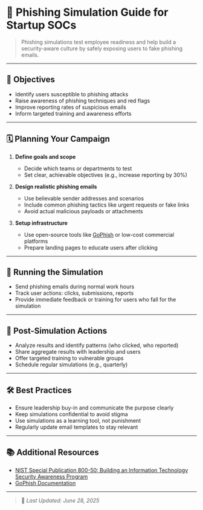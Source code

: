 # 🎣 Phishing Simulation Guide for Startup SOCs

> Phishing simulations test employee readiness and help build a security-aware culture by safely exposing users to fake phishing emails.

---

## 🎯 Objectives

- Identify users susceptible to phishing attacks  
- Raise awareness of phishing techniques and red flags  
- Improve reporting rates of suspicious emails  
- Inform targeted training and awareness efforts  

---

## 🗓️ Planning Your Campaign

1. **Define goals and scope**  
   - Decide which teams or departments to test  
   - Set clear, achievable objectives (e.g., increase reporting by 30%)  

2. **Design realistic phishing emails**  
   - Use believable sender addresses and scenarios  
   - Include common phishing tactics like urgent requests or fake links  
   - Avoid actual malicious payloads or attachments  

3. **Setup infrastructure**  
   - Use open-source tools like [GoPhish](https://getgophish.com/) or low-cost commercial platforms  
   - Prepare landing pages to educate users after clicking  

---

## 🚦 Running the Simulation

- Send phishing emails during normal work hours  
- Track user actions: clicks, submissions, reports  
- Provide immediate feedback or training for users who fall for the simulation  

---

## 📝 Post-Simulation Actions

- Analyze results and identify patterns (who clicked, who reported)  
- Share aggregate results with leadership and users  
- Offer targeted training to vulnerable groups  
- Schedule regular simulations (e.g., quarterly)  

---

## 🛠️ Best Practices

- Ensure leadership buy-in and communicate the purpose clearly  
- Keep simulations confidential to avoid stigma  
- Use simulations as a learning tool, not punishment  
- Regularly update email templates to stay relevant  

---

## 📚 Additional Resources

- [NIST Special Publication 800-50: Building an Information Technology Security Awareness Program](https://csrc.nist.gov/publications/detail/sp/800-50/final)  
- [GoPhish Documentation](https://getgophish.com/documentation/)  

---

> 🔄 _Last Updated: June 28, 2025_
